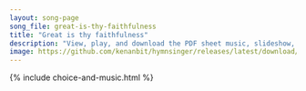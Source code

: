 ```yaml
---
layout: song-page
song_file: great-is-thy-faithfulness
title: "Great is thy faithfulness"
description: "View, play, and download the PDF sheet music, slideshow, and audio. Lyrics: Great is thy faithfulness, O God my Maker. There is no shadow of turning with thee. Thou changest not, thy compassions, they fail not. As thou hast be... english theist 4part"
image: https://github.com/kenanbit/hymnsinger/releases/latest/download/great-is-thy-faithfulness-trad.png
---
```


{% include choice-and-music.html %}